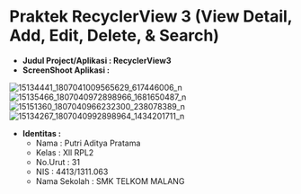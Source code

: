 # Praktek RecyclerView 3 (View Detail, Add, Edit, Delete, & Search) 
* **Judul Project/Aplikasi :  RecyclerView3**
* **ScreenShoot Aplikasi :**

![15134441_1807041009565629_617446006_n](https://cloud.githubusercontent.com/assets/21299876/20451659/e11a2ec6-adb0-11e6-81ea-7d797feb2960.png)
![15135466_1807040972898966_1681650487_n](https://cloud.githubusercontent.com/assets/21299876/20451660/e153986e-adb0-11e6-869e-5987f1c55d7b.png)
![15151360_1807040966232300_238078389_n](https://cloud.githubusercontent.com/assets/21299876/20451661/e1a0ab7c-adb0-11e6-99cf-fbabbc8cc6b1.png)
![15134267_1807040992898964_1434201711_n](https://cloud.githubusercontent.com/assets/21299876/20451662/e1d1e002-adb0-11e6-96cb-4bf6caa16871.png)


* **Identitas :**
    -  Nama         : Putri Aditya Pratama
    -  Kelas        : Xll RPL2
    -  No.Urut      : 31
    -  NIS          : 4413/1311.063
    -  Nama Sekolah : SMK TELKOM MALANG
